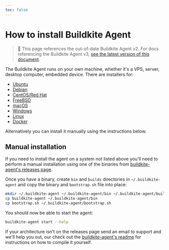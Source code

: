 ```yaml
---
toc: false
---
```


# How to install Buildkite Agent

>🚧 This page references the out-of-date Buildkite Agent v2.
> For docs referencing the Buildkite Agent v3, <a href="/docs/agent/v3/installation">see the latest version of this document</a>.

The Buildkite Agent runs on your own machine, whether it's a VPS, server, desktop computer, embedded device. There are installers for:

* [Ubuntu](/docs/agent/v2/ubuntu)
* [Debian](/docs/agent/v2/debian)
* [CentOS/Red Hat](/docs/agent/v2/redhat)
* [FreeBSD](/docs/agent/v2/freebsd)
* [macOS](/docs/agent/v2/osx)
* [Windows](/docs/agent/v2/windows)
* [Linux](/docs/agent/v2/linux)
* [Docker](/docs/agent/v2/docker)

Alternatively you can install it manually using the instructions below.

## Manual installation

If you need to install the agent on a system not listed above you'll need to perform a manual installation using one of the binaries from [buildkite-agent's releases page](https://github.com/buildkite/agent/releases).

Once you have a binary, create `bin` and `builds` directories in `~/.buildkite-agent` and copy the binary and `bootstrap.sh` file into place:

```bash
mkdir ~/.buildkite-agent ~/.buildkite-agent/bin ~/.buildkite-agent/builds
cp buildkite-agent ~/.buildkite-agent/bin
cp bootstrap.sh ~/.buildkite-agent/bootstrap.sh
```

You should now be able to start the agent:

```bash
buildkite-agent start --help
```

If your architecture isn't on the releases page send an email to support and we'll help you out, our check out the [buildkite-agent's readme](https://github.com/buildkite/agent#readme) for instructions on how to compile it yourself.
